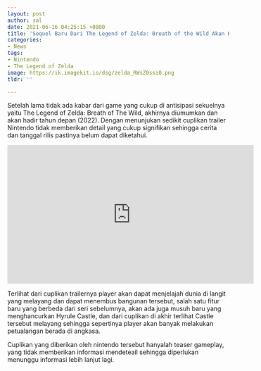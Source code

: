 ```yaml
---
layout: post
author: sal
date: 2021-06-16 04:25:15 +0800
title: 'Sequel Baru Dari The Legend of Zelda: Breath of the Wild Akan Hadir 2022'
categories:
- News
tags:
- Nintendo
- The Legend of Zelda
image: https://ik.imagekit.io/dsg/zelda_RWsZ0ssi0.png
tldr: ''

---
```

Setelah lama tidak ada kabar dari game yang cukup di antisipasi sekuelnya yaitu The Legend of Zelda: Breath of The Wild, akhirnya diumumkan dan akan hadir tahun depan (2022). Dengan menunjukan sedikit cuplikan trailer Nintendo tidak memberikan detail yang cukup signifikan sehingga cerita dan tanggal rilis pastinya belum dapat diketahui.

<iframe width="560" height="315" src="https://www.youtube.com/embed/Pi-MRZBP91I" title="YouTube video player" frameborder="0" allow="accelerometer; autoplay; clipboard-write; encrypted-media; gyroscope; picture-in-picture" allowfullscreen></iframe>

Terlihat dari cuplikan trailernya player akan dapat menjelajah dunia di langit yang melayang dan dapat menembus bangunan tersebut, salah satu fitur baru yang berbeda dari seri sebelumnya, akan ada juga musuh baru yang menghancurkan Hyrule Castle, dan dari cuplikan di akhir terlihat Castle tersebut melayang sehingga sepertinya player akan banyak melakukan petualangan berada di angkasa.

Cuplikan yang diberikan oleh nintendo tersebut hanyalah teaser gameplay, yang tidak memberikan informasi mendeteail sehingga diperlukan menunggu informasi lebih lanjut lagi.